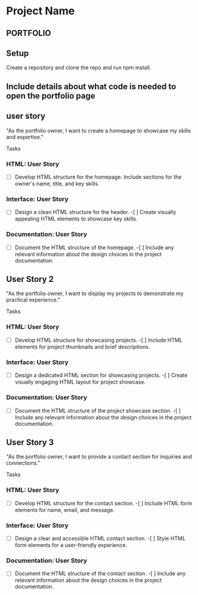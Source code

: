 # Project Name

## PORTFOLIO

## Setup

Create a repository and clone the repo and run npm install.

## Include details about what code is needed to open the portfolio page

## user story

"As the portfolio owner, I want to create a homepage to showcase my skills and
expertise."

Tasks

### HTML: User Story

-[ ] Develop HTML structure for the homepage. Include sections for the owner's
name, title, and key skills.

### Interface: User Story

-[ ] Design a clean HTML structure for the header. -[ ] Create visually
appealing HTML elements to showcase key skills.

### Documentation: User Story

-[ ] Document the HTML structure of the homepage. -[ ] Include any relevant
information about the design choices in the project documentation.

## User Story 2

"As the portfolio owner, I want to display my projects to demonstrate my
practical experience."

Tasks

### HTML: User Story

-[ ] Develop HTML structure for showcasing projects. -[ ] Include HTML elements
for project thumbnails and brief descriptions.

### Interface: User Story

-[ ] Design a dedicated HTML section for showcasing projects. -[ ] Create
visually engaging HTML layout for project showcase.

### Documentation: User Story

-[ ] Document the HTML structure of the project showcase section. -[ ] Include
any relevant information about the design choices in the project documentation.

## User Story 3

"As the portfolio owner, I want to provide a contact section for inquiries and
connections."

Tasks

### HTML: User Story

-[ ] Develop HTML structure for the contact section. -[ ] Include HTML form
elements for name, email, and message.

### Interface: User Story

-[ ] Design a clear and accessible HTML contact section. -[ ] Style HTML form
elements for a user-friendly experience.

### Documentation: User Story

-[ ] Document the HTML structure of the contact section. -[ ] Include any
relevant information about the design choices in the project documentation.
